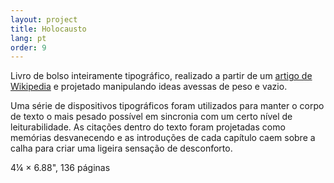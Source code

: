 ```yaml
---
layout: project
title: Holocausto
lang: pt
order: 9
---
```


Livro de bolso inteiramente tipográfico, realizado a partir de um <a href="https://en.wikipedia.org/wiki/The_Holocaust" target="_blank">artigo de Wikipedia</a> e projetado manipulando ideas avessas de peso e vazio.

Uma série de dispositivos tipográficos foram utilizados para manter o corpo de texto o mais pesado possível em sincronia com um certo nível de leiturabilidade. As citações dentro do texto foram projetadas como memórias desvanecendo e as introduções de cada capítulo caem sobre a calha para criar uma ligeira sensação de desconforto.

<p class="specifications">4&frac14; × 6.88", 136 páginas</p>